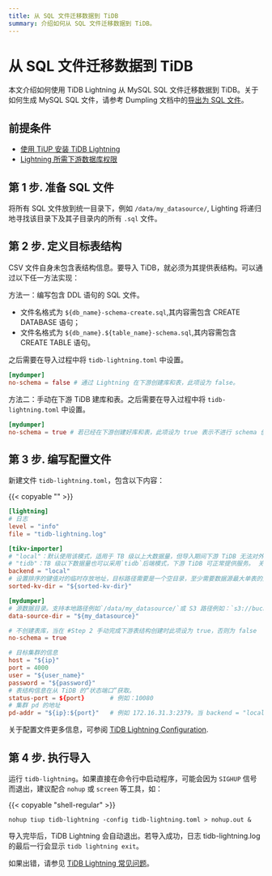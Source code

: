 ```yaml
---
title: 从 SQL 文件迁移数据到 TiDB
summary: 介绍如何从 SQL 文件迁移数据到 TiDB。
---
```


# 从 SQL 文件迁移数据到 TiDB

本文介绍如何使用 TiDB Lightning 从 MySQL SQL 文件迁移数据到 TiDB。关于如何生成 MySQL SQL 文件，请参考 Dumpling 文档中的[导出为 SQL 文件](https://docs.pingcap.com/zh/tidb/stable/dumpling-overview#%E5%AF%BC%E5%87%BA%E4%B8%BA-sql-%E6%96%87%E4%BB%B6)。

## 前提条件

- [使用 TiUP 安装 TiDB Lightning](/migration-tools.md)
- [Lightning 所需下游数据库权限](/tidb-lightning/tidb-lightning-faq.md#tidb-lightning-对下游数据库的账号权限要求是怎样的)

## 第 1 步. 准备 SQL 文件

将所有 SQL 文件放到统一目录下，例如 `/data/my_datasource/`, Lighting 将递归地寻找该目录下及其子目录内的所有 `.sql` 文件。

## 第 2 步. 定义目标表结构

CSV 文件自身未包含表结构信息。要导入 TiDB，就必须为其提供表结构。可以通过以下任一方法实现：

方法一：编写包含 DDL 语句的 SQL 文件。

- 文件名格式为 `${db_name}-schema-create.sql`,其内容需包含 CREATE DATABASE 语句；
- 文件名格式为 `${db_name}.${table_name}-schema.sql`,其内容需包含 CREATE TABLE 语句。

之后需要在导入过程中将 `tidb-lightning.toml` 中设置。

```toml
[mydumper] 
no-schema = false # 通过 Lightning 在下游创建库和表，此项设为 false。
```

方法二：手动在下游 TiDB 建库和表。之后需要在导入过程中将 `tidb-lightning.toml` 中设置。

```toml
[mydumper] 
no-schema = true # 若已经在下游创建好库和表，此项设为 true 表示不进行 schema 创建
```

## 第 3 步. 编写配置文件

新建文件 `tidb-lightning.toml`，包含以下内容：

{{< copyable "" >}}

```toml
[lightning]
# 日志
level = "info"
file = "tidb-lightning.log"

[tikv-importer]
# "local"：默认使用该模式，适用于 TB 级以上大数据量，但导入期间下游 TiDB 无法对外提供服务。
# "tidb"：TB 级以下数据量也可以采用`tidb`后端模式，下游 TiDB 可正常提供服务。 关于后端模式更多信息请参阅：https://docs.pingcap.com/tidb/stable/tidb-lightning-backends
backend = "local"
# 设置排序的键值对的临时存放地址，目标路径需要是一个空目录，至少需要数据源最大单表的空间，建议与 `data-source-dir` 不同磁盘目录并使用闪存介质，独占 IO 会获得更好的导入性能
sorted-kv-dir = "${sorted-kv-dir}"

[mydumper]
# 源数据目录。支持本地路径例如`/data/my_datasource/`或 S3 路径例如：`s3://bucket-name/data-path`
data-source-dir = "${my_datasource}"

# 不创建表库，当在 #Step 2 手动完成下游表结构创建时此项设为 true，否则为 false
no-schema = true

# 目标集群的信息
host = "${ip}"
port = 4000
user = "${user_name}"
password = "${password}"
# 表结构信息在从 TiDB 的“状态端口”获取。
status-port = ${port}       # 例如：10080
# 集群 pd 的地址
pd-addr = "${ip}:${port}"   # 例如 172.16.31.3:2379。当 backend = "local" 时 status-port 和 pd-addr 必须正确填写，否则导入将出现异常。
```

关于配置文件更多信息，可参阅 [TiDB Lightning Configuration](/tidb-lightning/tidb-lightning-configuration.md).

## 第 4 步. 执行导入

运行 `tidb-lightning`。如果直接在命令行中启动程序，可能会因为 `SIGHUP` 信号而退出，建议配合 `nohup` 或 `screen` 等工具，如：

{{< copyable "shell-regular" >}}

```shell
nohup tiup tidb-lightning -config tidb-lightning.toml > nohup.out &
```

导入完毕后，TiDB Lightning 会自动退出。若导入成功，日志 tidb-lightning.log 的最后一行会显示 `tidb lightning exit`。

如果出错，请参见 [TiDB Lightning 常见问题](/tidb-lightning/tidb-lightning-faq.md)。